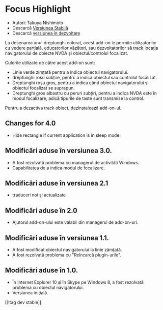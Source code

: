 # Focus Highlight #

* Autori: Takuya Nishimoto
* Descarcă [Versiunea Stabilă][2]
* Descarcă [versiunea în dezvoltare][1]

La desenarea unui dreptunghi colorat, acest add-on le permite utilizatorilor
cu vedere parțială, educatorilor văzători, sau dezvoltatorilor să track
locația navigatorului de obiecte NVDA și obiectul/controlul focalizat.

Culorile utilizate de către acest add-on sunt:

* Linie verde zimțată pentru a indica obiectul navigatorului.
* dreptunghi roșu subțire, pentru a indica obiectul sau controlul focalizat.
* Dreptunghi roșu gros, pentru a indica când obiectul navigatorului și
  obiectul focalizat se suprapun.
* Dreptunghi gros albastru cu peruri subțiri, pentru a indica NVDA este în
  modul focalizare, adică tipurile de taste sunt transmise la control.

Pentru a dezactiva track obiect, dezinstalează add-on-ul.

## Changes for 4.0 ##

* Hide rectangle if current application is in sleep mode.

## Modificări aduse în versiunea 3.0. ##

* A fost rezolvată problema cu managerul de activități Windows.
* Capabilitatea de a indica modul de focalizare.

## Modificări aduse în versiunea 2.1 ##

* traduceri noi și actualizate

## Modificări aduse în 2.0 ##

* Ajutorul add-on-ului este valabil din managerul de add-on-uri.

## Modificări aduse în versiunea 1.1. ##

* A fost modificat obiectul navigatorului la linie zâmțată.
* A fost rezolvată problema cu "Reîncarcă plugin-urile".

## Modificări aduse în 1.0. ##

* În Internet Explorer 10 și în Skype pe Windows 8, a fost rezolvată
  problema cu obiectul navigatorului.
* Versiunea inițială.


[[!tag dev stable]]

[1]: http://addons.nvda-project.org/files/get.php?file=fh-dev

[2]: http://addons.nvda-project.org/files/get.php?file=fh
